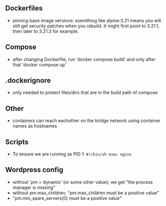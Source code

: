 ## Dockerfiles
* pinning base image versions: soemthing like alpine:3.21 means you will still get security patches when you rebuild. It might first point to 3.21.1, then later to 3.21.3 for example. 

## Compose
* after changing Dockerfile, run 'docker compose build' and only after that 'docker compose up'

## .dockerignore
* only needed to protect files/dirs that are in the build path of compose

## Other
* containers can reach eachother on the bridge network using container names as hostnames

## Scripts
* To ensure we are running as PID 1: `#!/bin/sh exec nginx`

## Wordpress config
* without 'pm = dynamic' (or some other value); we get "the process manager is missing"
* without pm.max_children; "pm.max_children must be a positive value"
* "pm.min_spare_servers(0) must be a positive value"
